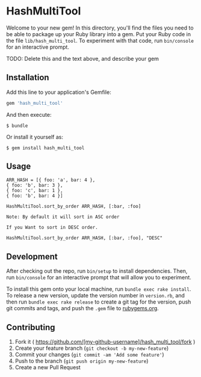 # HashMultiTool

Welcome to your new gem! In this directory, you'll find the files you need to be able to package up your Ruby library into a gem. Put your Ruby code in the file `lib/hash_multi_tool`. To experiment with that code, run `bin/console` for an interactive prompt.

TODO: Delete this and the text above, and describe your gem

## Installation

Add this line to your application's Gemfile:

```ruby
gem 'hash_multi_tool'
```

And then execute:

    $ bundle

Or install it yourself as:

    $ gem install hash_multi_tool

## Usage

	ARR_HASH = [{ foo: 'a', bar: 4 },
    { foo: 'b', bar: 3 },
    { foo: 'c', bar: 1 },
    { foo: 'b', bar: 4 }]
			
    HashMultiTool.sort_by_order ARR_HASH, [:bar, :foo]

    Note: By default it will sort in ASC order
    
    If you Want to sort in DESC order. 

    HashMultiTool.sort_by_order ARR_HASH, [:bar, :foo], "DESC"
    

## Development

After checking out the repo, run `bin/setup` to install dependencies. Then, run `bin/console` for an interactive prompt that will allow you to experiment.

To install this gem onto your local machine, run `bundle exec rake install`. To release a new version, update the version number in `version.rb`, and then run `bundle exec rake release` to create a git tag for the version, push git commits and tags, and push the `.gem` file to [rubygems.org](https://rubygems.org).

## Contributing

1. Fork it ( https://github.com/[my-github-username]/hash_multi_tool/fork )
2. Create your feature branch (`git checkout -b my-new-feature`)
3. Commit your changes (`git commit -am 'Add some feature'`)
4. Push to the branch (`git push origin my-new-feature`)
5. Create a new Pull Request
